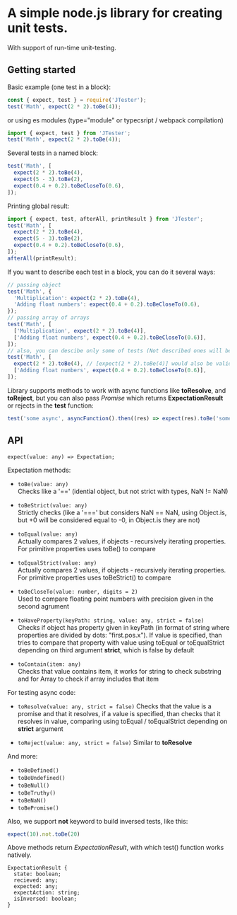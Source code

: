 # A simple node.js library for creating unit tests. 
With support of run-time unit-testing.

## Getting started
Basic example (one test in a block):
```js
const { expect, test } = require('JTester');
test('Math', expect(2 * 2).toBe(4));
```
or using es modules (type="module" or typecsript / webpack compilation)
```js
import { expect, test } from 'JTester';
test('Math', expect(2 * 2).toBe(4));
```

Several tests in a named block:
```js
test('Math', [
  expect(2 * 2).toBe(4),
  expect(5 - 3).toBe(2),
  expect(0.4 + 0.2).toBeCloseTo(0.6),
]);
```

Printing global result:

```js
import { expect, test, afterAll, printResult } from 'JTester';
test('Math', [
  expect(2 * 2).toBe(4),
  expect(5 - 3).toBe(2),
  expect(0.4 + 0.2).toBeCloseTo(0.6),
]);
afterAll(printResult);
```

If you want to describe each test in a block, you can do it several ways:

```js
// passing object
test('Math', {
  'Multiplication': expect(2 * 2).toBe(4),
  'Adding float numbers': expect(0.4 + 0.2).toBeCloseTo(0.6),
});
// passing array of arrays
test('Math', [
  ['Multiplication', expect(2 * 2).toBe(4)],
  ['Adding float numbers', expect(0.4 + 0.2).toBeCloseTo(0.6)],
]);
// also, you can descibe only some of tests (Not described ones will be numerated)
test('Math', [
  expect(2 * 2).toBe(4), // [expect(2 * 2).toBe(4)] would also be valid
  ['Adding float numbers', expect(0.4 + 0.2).toBeCloseTo(0.6)],
]);
```

Library supports methods to work with async functions like **toResolve**, and **toReject**, but you can also pass *Promise* which returns **ExpectationResult** or rejects in the **test** function:
```js
test('some async', asyncFunction().then((res) => expect(res).toBe('some res')));
```

## API
`expect(value: any) => Expectation;`  
  
Expectation methods:
- `toBe(value: any)`  
Checks like a '==' (idential object, but not strict with types, NaN != NaN)

- `toBeStrict(value: any)`  
Strictly checks (like a '===' but considers NaN == NaN, using Object.is, but +0 will be considered equal to -0, in Object.is they are not)

- `toEqual(value: any)`  
Actually compares 2 values, if objects - recursively iterating properties. For primitive properties uses toBe() to compare

- `toEqualStrict(value: any)`  
Actually compares 2 values, if objects - recursively iterating properties. For primitive properties uses toBeStrict() to compare

- `toBeCloseTo(value: number, digits = 2)`  
Used to compare floating point numbers with precision given in the second agrument

- `toHaveProperty(keyPath: string, value: any, strict = false)`  
Checks if object has property given in keyPath (in format of string where properties are divided by dots: "first.pos.x"). If value is specified, than tries to compare that property with value using toEqual or toEqualStrict depending on third argument **strict**, which is false by default

- `toContain(item: any)`  
Checks that value contains item, it works for string to check substring and for Array to check if array includes that item

For testing async code:

- `toResolve(value: any, strict = false)`
Checks that the value is a promise and that it resolves, if a value is specified, than checks that it resolves in value, comparing using toEqual / toEqualStrict depending on **strict** argument

- `toReject(value: any, strict = false)`
Similar to **toResolve**


And more:
- `toBeDefined()`
- `toBeUndefined()`
- `toBeNull()`
- `toBeTruthy()`
- `toBeNaN()`
- `toBePromise()`

Also, we support **not** keyword to build inversed tests, like this:
```js
expect(10).not.toBe(20)
```

Above methods return *ExpectationResult*, with which test() function works natively. 

```
ExpectationResult {
  state: boolean;
  recieved: any;
  expected: any;
  expectAction: string;
  isInversed: boolean;
}
```
